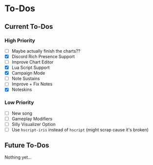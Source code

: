 # To-Dos
## Current To-Dos
### High Priority
* [ ] Maybe actually finish the charts??
* [X] Discord Rich Presence Support
* [ ] Improve Chart Editor
* [X] Lua Script Support
* [X] Campaign Mode
* [ ] Note Sustains
* [ ] Improve + Fix Notes
* [X] Noteskins

### Low Priority
* [ ] New song
* [ ] Gameplay Modifiers
* [ ] Silly Visualizer Option
* [ ] Use `hscript-iris` instead of `hscript` (might scrap cause it's broken)

## Future To-Dos
Nothing yet...